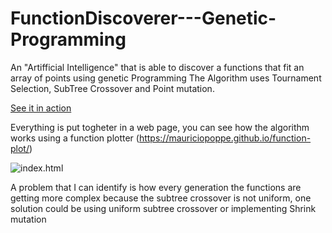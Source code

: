 # FunctionDiscoverer---Genetic-Programming
An "Artifficial Intelligence" that is able to discover a functions that fit an array of points using genetic Programming
The Algorithm uses Tournament Selection, SubTree Crossover and Point mutation.

[ See it in action ](https://amr205.github.io/FunctionDiscoverer---Genetic-Programming/)


Everything is put togheter in a web page, you can see how the algorithm works using a function plotter (https://mauriciopoppe.github.io/function-plot/)

![index.html](https://i.ibb.co/yphKC1j/Peek-20-03-2020-21-36.gif)

A problem that I can identify is how every generation the functions are getting more complex because the subtree crossover is not uniform, one solution could be using uniform subtree crossover or implementing Shrink mutation
